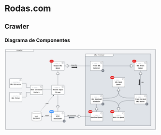 # Rodas.com

## Crawler
### Diagrama de Componentes

![Diagrama de Componentes](/docs/crawler-diagrama_componentes.png)

